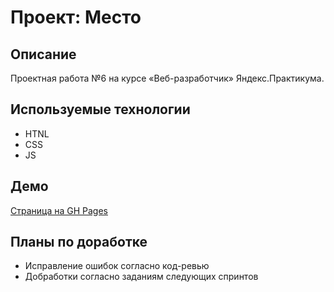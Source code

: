 # Проект: Место

## Описание

Проектная работа №6 на курсе «Веб-разработчик» Яндекс.Практикума.

## Используемые технологии

- HTNL
- CSS
- JS

## Демо

[Страница на GH Pages](https://vkluchenkov.github.io/mesto/)

## Планы по доработке

- Исправление ошибок согласно код-ревью
- Добработки согласно заданиям следующих спринтов
